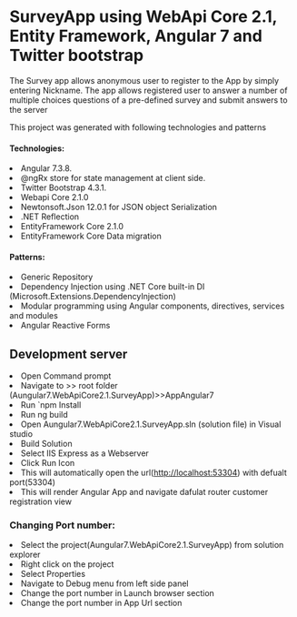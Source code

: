 # SurveyApp using WebApi Core 2.1, Entity Framework, Angular 7 and Twitter bootstrap
The Survey app allows anonymous user to register to the App by simply entering Nickname. The app allows registered user to answer a number of multiple choices questions of a pre-defined survey and submit answers to the server

This project was generated with following technologies and patterns
#### Technologies:
<li>Angular 7.3.8.</li>
<li>@ngRx store for state management at client side.</li>
<li>Twitter Bootstrap 4.3.1.</li>
<li>Webapi Core 2.1.0</li>
<li>Newtonsoft.Json 12.0.1 for JSON object Serialization</li>
<li>.NET Reflection</li>
<li>EntityFramework Core 2.1.0</li>
<li>EntityFramework Core Data migration</li>

#### Patterns:
<li>Generic Repository</li>
<li>Dependency Injection using .NET Core built-in DI (Microsoft.Extensions.DependencyInjection) </li>
<li>Modular programming using Angular components, directives, services and modules </li>
<li>Angular Reactive Forms </li>


## Development server
<li>Open Command prompt</li>
<li>Navigate to >> root folder (Aungular7.WebApiCore2.1.SurveyApp)>>AppAngular7</li>
<li>Run `npm Install</li>
<li>Run ng build</li>
<li>Open Aungular7.WebApiCore2.1.SurveyApp.sln (solution file) in Visual studio</li>
<li>Build Solution</li>
<li>Select IIS Express as a Webserver</li>
<li>Click Run Icon</li>
<li>This will automatically open the url(<a href="http://localhost:53304">http://localhost:53304</a>) with defualt port(53304)</li>
<li>This will render Angular App and navigate dafulat router customer registration view</li>

### Changing Port number:
<li>Select the project(Aungular7.WebApiCore2.1.SurveyApp) from solution explorer</li>
<li>Right click on the project</li>
<li>Select Properties</li>
<li>Navigate to Debug menu from left side panel</li>
<li>Change the port number in Launch browser section</li>
<li>Change the port number in App Url section</li>
